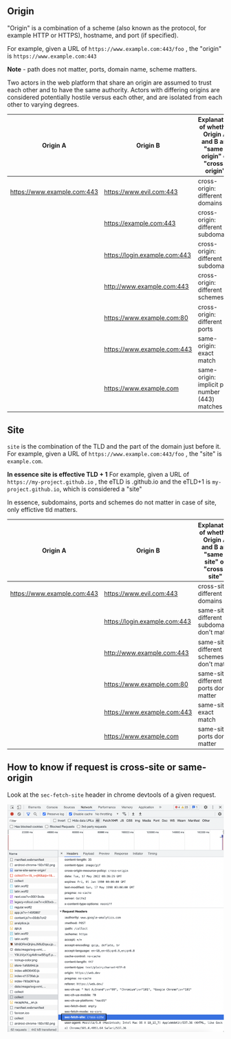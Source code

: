 
## Origin

"Origin" is a combination of a scheme (also known as the protocol, for example HTTP or HTTPS), hostname, and port (if specified).
   
For example, given a URL of `https://www.example.com:443/foo` , the "origin" is `https://www.example.com:443`

**Note** - path does not matter, ports, domain name, scheme matters.

Two actors in the web platform that share an origin are assumed to trust each other and to have the same authority. Actors with differing origins are considered potentially hostile versus each other, and are isolated from each other to varying degrees.

| Origin A | Origin B | Explanation of whether Origin A and B are "same-origin" or "cross-origin"
| --- | --- | --- |
| https://www.example.com:443 |	https://www.evil.com:443 | cross-origin: different domains
| | https://example.com:443 | cross-origin: different subdomains
| | https://login.example.com:443	| cross-origin: different subdomains
| | http://www.example.com:443 | cross-origin: different schemes
| | https://www.example.com:80 | cross-origin: different ports
| | https://www.example.com:443 | same-origin: exact match
| | https://www.example.com | same-origin: implicit port number (443) matches

## Site

`site` is the combination of the TLD and the part of the domain just before it. For example, given a URL of `https://www.example.com:443/foo` , the "site" is `example.com`.

**In essence site is effective TLD + 1**
For example, given a URL of `https://my-project.github.io` , the eTLD is .github.io and the eTLD+1 is `my-project.github.io`, which is considered a "site"

In essence, subdomains, ports and schemes do not matter in case of site, only effictive tld matters.

| Origin A | Origin B | Explanation of whether Origin A and B are "same-site" or "cross-site" |
| --- | --- | --- |
| https://www.example.com:443 | https://www.evil.com:443 | cross-site: different domains
| | https://login.example.com:443 | same-site: different subdomains don't matter
| | http://www.example.com:443 | same-site: different schemes don't matter
| | https://www.example.com:80 | same-site: different ports don't matter
| | https://www.example.com:443 | same-site: exact match
| | https://www.example.com | same-site: ports don't matter

## How to know if request is cross-site or same-origin

Look at the `sec-fetch-site` header in chrome devtools of a given request.

![sec fetch site](images/sec-fetch-site.png)